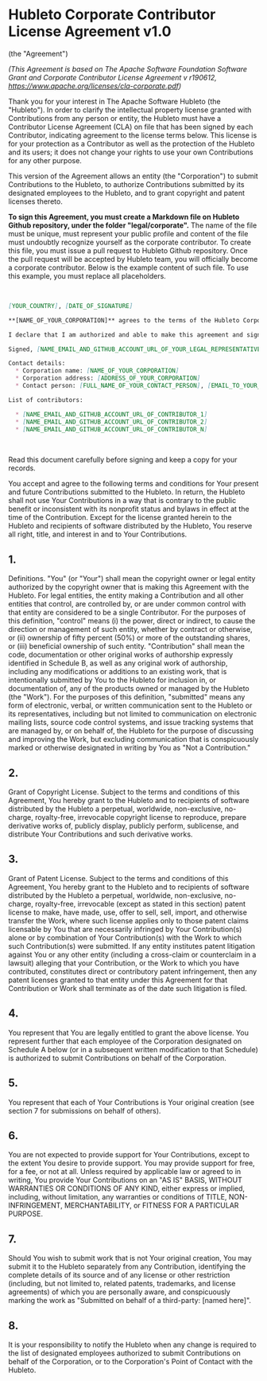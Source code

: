 # Hubleto Corporate Contributor License Agreement v1.0

(the "Agreement")

*(This Agreement is based on The Apache Software Foundation Software Grant and Corporate Contributor License Agreement v r190612, https://www.apache.org/licenses/cla-corporate.pdf)*

Thank you for your interest in The Apache Software Hubleto (the "Hubleto"). In order to clarify the intellectual property license granted with Contributions from any person or entity, the Hubleto must have a Contributor License Agreement (CLA) on file that has been signed by each Contributor, indicating agreement to the license terms below. This license is for your protection as a Contributor as well as the protection of the Hubleto and its users; it does not change your rights to use your own Contributions for any other purpose.

This version of the Agreement allows an entity (the "Corporation") to submit Contributions to the Hubleto, to authorize Contributions submitted by its designated employees to the Hubleto, and to grant copyright and patent licenses thereto.

**To sign this Agreement, you must create a Markdown file on Hubleto Github repository, under the folder "legal/corporate".** The name of the file must be unique, must represent your public profile and content of the file must undoubtly recognize yourself as the corporate contributor. To create this file, you must issue a pull request to Hubleto Github repository. Once the pull request will be accepted by Hubleto team, you will officially become a corporate contributor. Below is the example content of such file. To use this example, you must replace all placeholders.

&nbsp;

```markdown
[YOUR_COUNTRY], [DATE_OF_SIGNATURE]

**[NAME_OF_YOUR_CORPORATION]** agrees to the terms of the Hubleto Corporate Contributor License Agreement v1.0.

I declare that I am authorized and able to make this agreement and sign this declaration.

Signed, [NAME_EMAIL_AND_GITHUB_ACCOUNT_URL_OF_YOUR_LEGAL_REPRESENTATIVE]

Contact details:
  * Corporation name: [NAME_OF_YOUR_CORPORATION]
  * Corporation address: [ADDRESS_OF_YOUR_CORPORATION]
  * Contact person: [FULL_NAME_OF_YOUR_CONTACT_PERSON], [EMAIL_TO_YOUR_CONTACT_PERSON]

List of contributors:

  * [NAME_EMAIL_AND_GITHUB_ACCOUNT_URL_OF_CONTRIBUTOR_1]
  * [NAME_EMAIL_AND_GITHUB_ACCOUNT_URL_OF_CONTRIBUTOR_2]
  * [NAME_EMAIL_AND_GITHUB_ACCOUNT_URL_OF_CONTRIBUTOR_N]

```

&nbsp;

Read this document carefully before signing and keep a copy for your records.

You accept and agree to the following terms and conditions for Your present and future Contributions submitted to the Hubleto. In return, the Hubleto shall not use Your Contributions in a way that is contrary to the public benefit or inconsistent with its nonprofit status and bylaws in effect at the time of the Contribution. Except for the license granted herein to the Hubleto and recipients of software distributed by the Hubleto, You reserve all right, title, and interest in and to Your Contributions.

## 1.

Definitions. "You" (or "Your") shall mean the copyright owner or legal entity authorized by the copyright owner that is making this Agreement with the Hubleto. For legal entities, the entity making a Contribution and all other entities that control, are controlled by, or are under common control with that entity are considered to be a single Contributor. For the purposes of this definition, "control" means (i) the power, direct or indirect, to cause the direction or management of such entity, whether by contract or otherwise, or (ii) ownership of fifty percent (50%) or more of the outstanding shares, or (iii) beneficial ownership of such entity.
"Contribution" shall mean the code, documentation or other original works of authorship expressly identified in Schedule B, as well as any original work of authorship, including any modifications or additions to an existing work, that is intentionally submitted by You to the Hubleto for inclusion in, or documentation of, any of the products owned or managed by the Hubleto (the "Work"). For the purposes of this definition, "submitted" means any form of electronic, verbal, or written communication sent to the Hubleto or its representatives, including but not limited to communication on electronic mailing lists, source code control systems, and issue tracking systems that are managed by, or on behalf of, the Hubleto for the purpose of discussing and improving the Work, but excluding communication that is conspicuously marked or otherwise designated in writing by You as "Not a Contribution."

## 2.

Grant of Copyright License. Subject to the terms and conditions of this Agreement, You hereby grant to the Hubleto and to recipients of software distributed by the Hubleto a perpetual, worldwide, non-exclusive, no-charge, royalty-free, irrevocable copyright license to reproduce, prepare derivative works of, publicly display, publicly perform, sublicense, and distribute Your Contributions and such derivative works.

## 3. 

Grant of Patent License. Subject to the terms and conditions of this Agreement, You hereby grant to the Hubleto and to recipients of software distributed by the Hubleto a perpetual, worldwide, non-exclusive, no-charge, royalty-free, irrevocable (except as stated in this section) patent license to make, have made, use, offer to sell, sell, import, and otherwise transfer the Work, where such license applies only to those patent claims licensable by You that are necessarily infringed by Your Contribution(s) alone or by combination of Your Contribution(s) with the Work to which such Contribution(s) were submitted. If any entity institutes patent litigation against You or any other entity (including a cross-claim or counterclaim in a lawsuit) alleging that your Contribution, or the Work to which you have contributed, constitutes direct or contributory patent infringement, then any patent licenses granted to that entity under this Agreement for that Contribution or Work shall terminate as of the date such litigation is filed.

## 4.

You represent that You are legally entitled to grant the above license. You represent further that each employee of the Corporation designated on Schedule A below (or in a subsequent written modification to that Schedule) is authorized to submit Contributions on behalf of the Corporation.

## 5.

You represent that each of Your Contributions is Your original creation (see section 7 for submissions on behalf of others).

## 6.

You are not expected to provide support for Your Contributions, except to the extent You desire to provide support. You may provide support for free, for a fee, or not at all. Unless required by applicable law or agreed to in writing, You provide Your Contributions on an "AS IS" BASIS, WITHOUT WARRANTIES OR CONDITIONS OF ANY KIND, either express or implied, including, without limitation, any warranties or conditions of TITLE, NON-INFRINGEMENT, MERCHANTABILITY, or FITNESS FOR A PARTICULAR PURPOSE.

## 7.

Should You wish to submit work that is not Your original creation, You may submit it to the Hubleto separately from any Contribution, identifying the complete details of its source and of any license or other restriction (including, but not limited to, related patents, trademarks, and license agreements) of which you are personally aware, and conspicuously marking the work as "Submitted on behalf of a third-party: [named here]".

## 8.

It is your responsibility to notify the Hubleto when any change is required to the list of designated employees authorized to submit Contributions on behalf of the Corporation, or to the Corporation's Point of Contact with the Hubleto.
